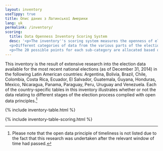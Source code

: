 ```yaml
---
layout: inventory
useTippy: true
title: Опис даних з Латинської Америки
lang: uk
permalink: /inventory/
scoring:
  title: Data Openness Inventory Scoring System
  desc: '<p>The inventory''s scoring system measures the openness of election data for different stages or data categories within an electoral process (e.g. EMB Administration, Voter Registration, Election Results, etc.). For each country, we scored data from the most recent, national-level election as of December 31, 2014.</p>
  <p>Different categories of data from the various parts of the election process have different numbers of sub-categories, ranging from one to seven. A category''s openness score is based on the scores of its sub-categories, which can achieve up to 20 points each. The overall category is then scored as a percentage of points received out of points possible. A score of 30% or less is considered "not open," over 30% and up to 70% is "partially open," and above 70% is "mostly open." The category of "Polling Stations," for example, has two sub-categories -- "Location" and "Polling Station Workers" -- and it is thus scored out of 40 possible points. So, if a country gets 30 out of 40 points in polling stations, it receives 75%, and, since that''s above 70%, it it rated "open" for that category." The category of "Results" has seven sub-categories, including "Voters that participated," "Invalid ballots" and "Valid votes for each contestant," and is thus scored out of 140 points. For example, country X has Y points out of a total of 140 points. Thus Country X''s results data is ZZ% or "mostly open".</p>
  <p>The 20 possible points for each sub-category are allocated based on how the data for the sub-category in question complies with each of eight open election data principles. For each principle, the sub-category receives either the total possible number of points or zero points. A sub-category receives a possible 7 points for being available for free on the internet; 3 points for each of available at a granular level, complete and in bulk and analyzable; and 1 point for each of non-proprietary, non-discriminatory, license free and permanently available. The weighting of principles reflects their relative importance to increasing the "openness" of election data.</p>' 
---
```


This inventory is the result of extensive research into the election data available for the most recent national elections (as of December 31, 2014) in the following Latin American countries: Argentina, Bolivia, Brazil, Chile, Colombia, Costa Rica, Ecuador, El Salvador, Guatemala, Guyana, Honduras, Mexico, Nicaragua, Panama, Paraguay, Peru, Uruguay and Venezuela. Each of the country-specific tables in this inventory illustrates whether or not the data relating to different stages of the election process complied with open data principles.[^1]

{% include inventory-table.html %}

{% include inventory-table-scoring.html %}

[^1]: Please note that the open data principle of timeliness is not listed due to the fact that this research was undertaken after the relevant window of time had passed.
